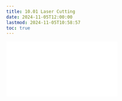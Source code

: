 ```yaml
---
title: 10.01 Laser Cutting
date: 2024-11-05T12:00:00
lastmod: 2024-11-05T10:58:57
toc: true
---
```


![Link to included file content](../../../../digital-fabrication/laser-cutting/laser-cutting.md)
